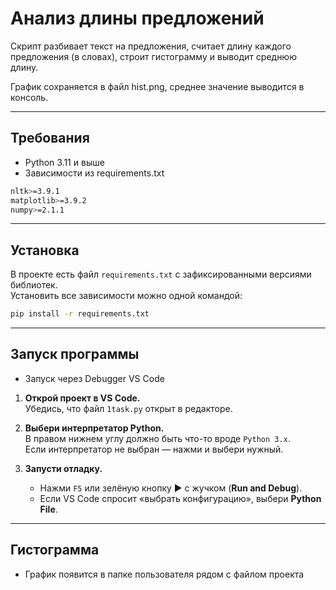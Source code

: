 # Анализ длины предложений

Скрипт разбивает текст на предложения, считает длину каждого предложения (в словах), строит гистограмму и выводит среднюю длину.

График сохраняется в файл hist.png, среднее значение выводится в консоль.

---
## Требования
- Python 3.11 и выше
- Зависимости из requirements.txt
```bash
nltk>=3.9.1
matplotlib>=3.9.2
numpy>=2.1.1
```
---

## Установка

В проекте есть файл `requirements.txt` с зафиксированными версиями библиотек.  
Установить все зависимости можно одной командой:

```bash
pip install -r requirements.txt
```
---
## Запуск программы
- Запуск через Debugger VS Code

1. **Открой проект в VS Code.**  
   Убедись, что файл `1task.py` открыт в редакторе.

2. **Выбери интерпретатор Python.**  
   В правом нижнем углу должно быть что-то вроде `Python 3.x`.  
   Если интерпретатор не выбран — нажми и выбери нужный.

3. **Запусти отладку.**  
   - Нажми `F5` или зелёную кнопку ▶ с жучком (**Run and Debug**).  
   - Если VS Code спросит «выбрать конфигурацию», выбери **Python File**.

---
## Гистограмма
- График появится в папке пользователя рядом с файлом проекта
